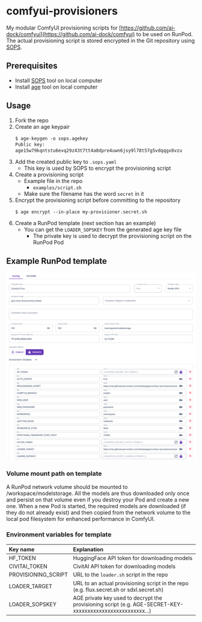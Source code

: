 # comfyui-provisioners

My modular ComfyUI provisioning scripts for [https://github.com/ai-dock/comfyui](https://github.com/ai-dock/comfyui) to be used on RunPod. The actual provisioning script is stored encrypted in the Git repository using [SOPS](https://github.com/getsops/sops).

## Prerequisites
* Install [SOPS](https://github.com/getsops/sops) tool on local computer
* Install [age](https://github.com/FiloSottile/age) tool on local computer

## Usage
1. Fork the repo
2. Create an age keypair
    ```
    $ age-keygen -o sops.agekey
    Public key: age15w79kqntstu6evq29z43t7tt4a8dpre4uwn6jsy9l78t57g5vdqqgx8vzu
    ```
3. Add the created public key to `.sops.yaml`
    * This key is used by SOPS to encrypt the provisioning script
4. Create a provisioning script
    * Example file in the repo
        * `examples/script.sh` 
    * Make sure the filename has the word `secret` in it
5. Encrypt the provisioning script before committing to the repository
    ```
    $ age encrypt --in-place my-provisioner.secret.sh
    ```
6. Create a RunPod template (next section has an example)
    * You can get the `LOADER_SOPSKEY` from the generated age key file
        * The private key is used to decrypt the provisioning script on the RunPod Pod

## Example RunPod template
![Screenshot](/screenshot.png?raw=true)
### Volume mount path on template
A RunPod network volume should be mounted to /workspace/modelstorage. All the models are thus downloaded only once and persist on that volume even if you destroy your Pod and create a new one. When a new Pod is started, the required models are downloaded (if they do not already exist) and then copied from the network volume to the local pod filesystem for enhanced performance in ComfyUI.
### Environment variables for template
| Key name |  Explanation
|:-------  | :----------- 
| HF_TOKEN | HuggingFace API token for downloading models
| CIVITAI_TOKEN | CivitAI API token for downloading models
| PROVISIONING_SCRIPT | URL to the `loader.sh` script in the repo
| LOADER_TARGET | URL to an actual provisioning script in the repo (e.g. flux.secret.sh or sdxl.secret.sh)
| LOADER_SOPSKEY | AGE private key used to decrypt the provisioning script (e.g. AGE-SECRET-KEY-xxxxxxxxxxxxxxxxxxxxxxxxx...)
